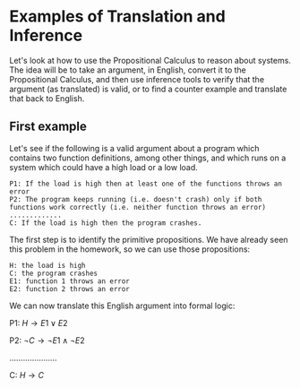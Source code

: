 # Examples of Translation and Inference
Let's look at how to use the Propositional Calculus to reason about systems.
The idea will be to take an argument, in English, convert it to the Propositional Calculus,
and then use inference tools to verify that the argument (as translated) is valid,
or to find a counter example and translate that back to English.

## First example
Let's see if the following is a valid argument about a program which contains two function definitions,
among other things, and which runs on a system which could have a high load or a low load.

```
P1: If the load is high then at least one of the functions throws an error
P2: The program keeps running (i.e. doesn't crash) only if both functions work correctly (i.e. neither function throws an error)
.............
C: If the load is high then the program crashes.
```
The first step is to identify the primitive propositions. We have already seen this problem in the homework,
so we can use those propositions:
```
H: the load is high
C: the program crashes
E1: function 1 throws an error
E2: function 2 throws an error
```
We can now translate this English argument into formal logic:

P1: $H \rightarrow E1\vee E2$

P2: $\neg C \rightarrow \neg E1 \wedge \neg E2$

.....................

C:  $H \rightarrow C$

